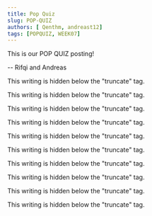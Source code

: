 ```yaml
---
title: Pop Quiz
slug: POP-QUIZ
authors: [ Qenthm, andreast12]
tags: [POPQUIZ, WEEK07]
---
```


This is our POP QUIZ posting!

-- Rifqi and Andreas

<!-- truncate -->

This writing is hidden below the "truncate" tag.

This writing is hidden below the "truncate" tag.

This writing is hidden below the "truncate" tag.

This writing is hidden below the "truncate" tag.

This writing is hidden below the "truncate" tag.

This writing is hidden below the "truncate" tag.

This writing is hidden below the "truncate" tag.

This writing is hidden below the "truncate" tag.

This writing is hidden below the "truncate" tag.

This writing is hidden below the "truncate" tag.
